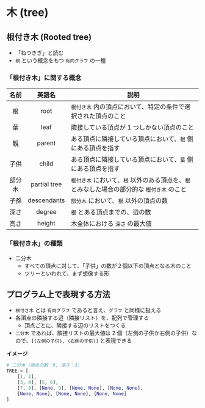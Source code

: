 # 木 (tree)

## 根付き木 (Rooted tree)

- 「ねつきぎ」と読む
- `根` という概念をもつ `有向グラフ` の一種

### 「根付き木」に関する概念

|  名前  |    英語名    | 説明                                                                                        |
| :----: | :----------: | ------------------------------------------------------------------------------------------- |
|   根   |     root     | `根付き木` 内の頂点において、特定の条件で選択された頂点のこと                               |
|   葉   |     leaf     | 隣接している頂点が 1 つしかない頂点のこと                                                   |
|   親   |    parent    | ある頂点に隣接している頂点において、`根` 側にある頂点を指す                                 |
|  子供  |    child     | ある頂点に隣接している頂点において、`葉` 側にある頂点を指す                                 |
| 部分木 | partial tree | `根付き木` において、`根` 以外のある頂点を、`根` とみなした場合の部分的な `根付き木` のこと |
|  子孫  | descendants  | `部分木` において、`根` 以外の頂点の数                                                      |
|  深さ  |    degree    | `根` とある頂点までの、辺の数                                                               |
|  高さ  |    height    | 木全体における `深さ` の最大値                                                              |

### 「根付き木」の種類

- 二分木
  - すべての頂点に対して、「子供」の数が２個以下の頂点となる木のこと
  - ツリーといわれて、まず想像する形

## プログラム上で表現する方法

- `根付き木` とは `有向グラフ` であると言え、`グラフ` と同様に扱える
- 各頂点の隣接する辺（隣接リスト）を、配列で管理する
  - 頂点ごとに、隣接する辺のリストをつくる
- `二分木` であれば、隣接リストの最大値は 2 個（左側の子供か右側の子供）なので、`[(左側の子供), (右側の子供)]` と表現できる

**イメージ**

```python
# 二分木（頂点の数：9, 深さ：3）
TREE = [
    [1, 2],
    [3, 4], [5, 6],
    [7, 8], [None, 9], [None, None], [None, None],
    [None, None], [None, None], [None, None]
]
```
